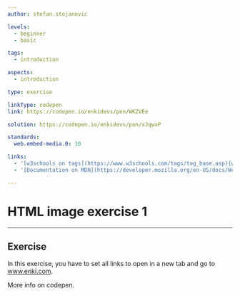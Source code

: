 ```yaml
---
author: stefan.stojanovic

levels:
  - beginner
  - basic

tags:
  - introduction

aspects:
  - introduction

type: exercise

linkType: codepen
link: https://codepen.io/enkidevs/pen/WKZVEe

solution: https://codepen.io/enkidevs/pen/xJqwxP

standards:
  web.embed-media.0: 10

links:
  - '[w3schools on tags](https://www.w3schools.com/tags/tag_base.asp){website}'
  - '[Documentation on MDN](https://developer.mozilla.org/en-US/docs/Web/HTML/Element/base){documentation}'

---
```

# HTML image exercise 1
---

## Exercise
In this exercise, you have to set all links to open in a new tab and go to www.enki.com.

More info on codepen.
